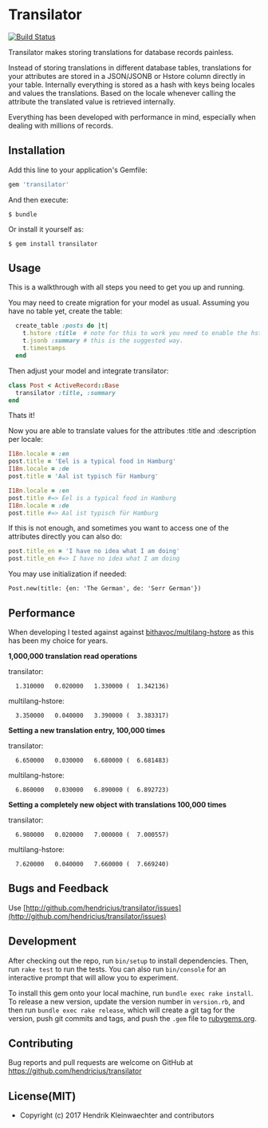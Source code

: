 # Transilator

[![Build Status](https://travis-ci.org/hendricius/transilator.svg?branch=master)](https://travis-ci.org/hendricius/transilator)

Transilator makes storing translations for database records painless.

Instead of storing translations in different database tables, translations for your attributes are stored in a JSON/JSONB or Hstore column directly in your table. Internally everything is stored as a hash with keys being locales and values the translations. Based on the locale whenever calling the attribute the translated value is retrieved internally.

Everything has been developed with performance in mind, especially when dealing with millions of records.

## Installation

Add this line to your application's Gemfile:

```ruby
gem 'transilator'
```

And then execute:

    $ bundle

Or install it yourself as:

    $ gem install transilator

## Usage

This is a walkthrough with all steps you need to get you up and running.

You may need to create migration for your model as usual. Assuming you have no
table yet, create the table:

```ruby
  create_table :posts do |t|
    t.hstore :title  # note for this to work you need to enable the hstore extension in your database.
    t.jsonb :summary # this is the suggested way.
    t.timestamps
  end
```

Then adjust your model and integrate transilator:

```ruby
class Post < ActiveRecord::Base
  transilator :title, :summary
end
```

Thats it!

Now you are able to translate values for the attributes :title and :description per locale:

```ruby
I18n.locale = :en
post.title = 'Eel is a typical food in Hamburg'
I18n.locale = :de
post.title = 'Aal ist typisch für Hamburg'

I18n.locale = :en
post.title #=> Eel is a typical food in Hamburg
I18n.locale = :de
post.title #=> Aal ist typisch für Hamburg
```

If this is not enough, and sometimes you want to access one of the attributes directly you can also do:


```ruby
post.title_en = 'I have no idea what I am doing'
post.title_en #=> I have no idea what I am doing
```


You may use initialization if needed:

    Post.new(title: {en: 'The German', de: 'Serr German'})

## Performance ##

When developing I tested against against [bithavoc/multilang-hstore](https://github.com/bithavoc/multilang-hstore) as this has been my choice for years.

**1,000,000 translation read operations**

transilator:
```
  1.310000   0.020000   1.330000 (  1.342136)
```

multilang-hstore:
```
  3.350000   0.040000   3.390000 (  3.383317)
```


**Setting a new translation entry, 100,000 times**

transilator:
```
  6.650000   0.030000   6.680000 (  6.681483)
```

multilang-hstore:
```
  6.860000   0.030000   6.890000 (  6.892723)
```

**Setting a completely new object with translations 100,000 times**

transilator:

```
  6.980000   0.020000   7.000000 (  7.000557)
```

multilang-hstore:

```
  7.620000   0.040000   7.660000 (  7.669240)
```

## Bugs and Feedback

Use [http://github.com/hendricius/transilator/issues](http://github.com/hendricius/transilator/issues)

## Development

After checking out the repo, run `bin/setup` to install dependencies. Then, run `rake test` to run the tests. You can also run `bin/console` for an interactive prompt that will allow you to experiment.

To install this gem onto your local machine, run `bundle exec rake install`. To release a new version, update the version number in `version.rb`, and then run `bundle exec rake release`, which will create a git tag for the version, push git commits and tags, and push the `.gem` file to [rubygems.org](https://rubygems.org).


## Contributing

Bug reports and pull requests are welcome on GitHub at https://github.com/hendricius/transilator

## License(MIT)

* Copyright (c) 2017 Hendrik Kleinwaechter and contributors
